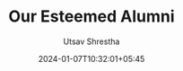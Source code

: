 ---
title: Our Esteemed Alumni
seo_title: Alumni
description: 
slug: alumni
author: Utsav Shrestha
summary: 

date: 2024-01-07T10:32:01+05:45

draft: false
---